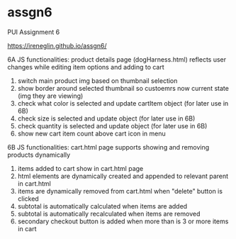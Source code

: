 # assgn6
PUI Assignment 6

https://ireneglin.github.io/assgn6/

6A JS functionalities:
product details page (dogHarness.html) reflects user changes while editing item options and adding to cart

1. switch main product img based on thumbnail selection
2. show border around selected thumbnail so custoemrs now current state (img they are viewing)
3. check what color is selected and update cartItem object (for later use in 6B)
4. check size is selected and update object (for later use in 6B)
5. check quantity is selected and update object (for later use in 6B)
7. show new cart item count above cart icon in menu

6B JS functionalities:
cart.html page supports showing and removing products dynamically

1. items added to cart show in cart.html page
2. html elements are dynamically created and appended to relevant parent in cart.html
3. items are dynamically removed from cart.html when "delete" button is clicked
4. subtotal is automatically calculated when items are added
5. subtotal is automatically recalculated when items are removed
6. secondary checkout button is added when more than is 3 or more items in cart
